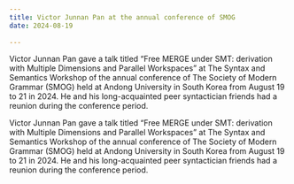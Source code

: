 ```yaml
---
title: Victor Junnan Pan at the annual conference of SMOG 
date: 2024-08-19
  
---
```


Victor Junnan Pan gave a talk titled “Free MERGE under SMT: derivation with Multiple Dimensions and Parallel Workspaces” at The Syntax and Semantics Workshop of the annual conference of The Society of Modern Grammar (SMOG) held at Andong University in South Korea from August 19 to 21 in 2024. He and his long-acquainted peer syntactician friends had a reunion during the conference period.

<!--more-->

Victor Junnan Pan gave a talk titled “Free MERGE under SMT: derivation with Multiple Dimensions and Parallel Workspaces” at The Syntax and Semantics Workshop of the annual conference of The Society of Modern Grammar (SMOG) held at Andong University in South Korea from August 19 to 21 in 2024. He and his long-acquainted peer syntactician friends had a reunion during the conference period.
